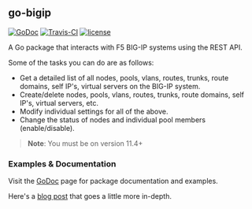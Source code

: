 ## go-bigip
[![GoDoc](https://godoc.org/github.com/scottdware/go-bigip?status.svg)](https://godoc.org/github.com/scottdware/go-bigip) [![Travis-CI](https://travis-ci.org/scottdware/go-bigip.svg?branch=master)](https://travis-ci.org/scottdware/go-bigip)
[![license](http://img.shields.io/badge/license-MIT-red.svg?style=flat)](https://raw.githubusercontent.com/scottdware/go-bigip/master/LICENSE)

A Go package that interacts with F5 BIG-IP systems using the REST API.

Some of the tasks you can do are as follows:

* Get a detailed list of all nodes, pools, vlans, routes, trunks, route domains, self IP's, virtual servers on the BIG-IP system.
* Create/delete nodes, pools, vlans, routes, trunks, route domains, self IP's, virtual servers, etc.
* Modify individual settings for all of the above.
* Change the status of nodes and individual pool members (enable/disable).

> **Note**: You must be on version 11.4+

### Examples & Documentation
Visit the [GoDoc][godoc-go-bigip] page for package documentation and examples.

Here's a [blog post][blog] that goes a little more in-depth.

[godoc-go-bigip]: http://godoc.org/github.com/scottdware/go-bigip
[license]: https://github.com/scottdware/go-bigip/blob/master/LICENSE
[blog]: http://sdubs.org/go-big-ip-or-go-home/